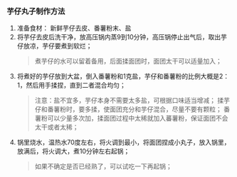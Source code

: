 ### 芋仔丸子制作方法

1. 准备食材：
   新鲜芋仔去皮、番薯粉末、盐
2. 将芋仔去皮后洗干净，放高压锅内蒸9到10分钟，高压锅停止出气后，取出芋仔放凉，芋仔要煮到软烂；
   > 煮芋仔的水可以留着备用，后面揉面团时，面团太干可以适量加入；
4. 将煮好的芋仔放到大盆，倒入番薯粉和1克盐，芋仔和番薯粉的比例大概是2：1，然后用手揉捏，直到二者混合均匀；
   > 注意：盐不宜多，芋仔本身不需要太多盐，可根据口味适当增减；
   > 揉芋仔和番薯粉时，要多揉，使面团充分和芋仔混合，尽量不要有颗粒；
   > 番薯粉可以少量多次加，揉面团过程中太稀就加入蕃薯粉，保证面团不会太干或者太稀；
5. 锅里烧水，温热水70度左右，将火调到最小，将面团捏成小丸子，放入锅里，放满后，将火调大，煮10分钟左右起锅；
   > 如果不确定是否已经熟了，可以试吃一下再起锅；
